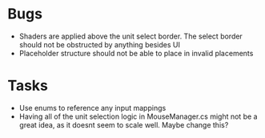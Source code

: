 # Bugs
- Shaders are applied above the unit select border. The select border should not be obstructed by anything besides UI
- Placeholder structure should not be able to place in invalid placements

# Tasks
- Use enums to reference any input mappings
- Having all of the unit selection logic in MouseManager.cs might not be a great idea, as it doesnt seem to scale well. Maybe change this?
